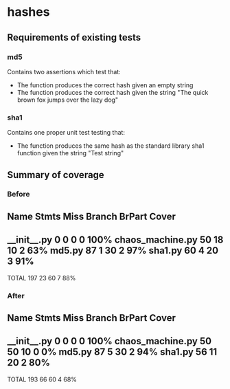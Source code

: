 # hashes

## Requirements of existing tests

### md5

Contains two assertions which test that:

* The function produces the correct hash given an empty string
* The function produces the correct hash given the string "The quick brown fox
  jumps over the lazy dog"

### sha1

Contains one proper unit test testing that:

* The function produces the same hash as the standard library sha1 function
  given the string "Test string"

## Summary of coverage

### Before

Name               Stmts   Miss Branch BrPart  Cover
----------------------------------------------------
\_\_init\_\_.py        0      0      0      0   100%
chaos\_machine.py     50     18     10      2    63%
md5.py                87      1     30      2    97%
sha1.py               60      4     20      3    91%
----------------------------------------------------
TOTAL                197     23     60      7    88%

### After

Name                      Stmts   Miss Branch BrPart  Cover
-----------------------------------------------------------
\_\_init\_\_.py               0      0      0      0   100%
chaos\_machine.py            50     50     10      0     0%
md5.py                       87      5     30      2    94%
sha1.py                      56     11     20      2    80%
-----------------------------------------------------------
TOTAL                       193     66     60      4    68%
